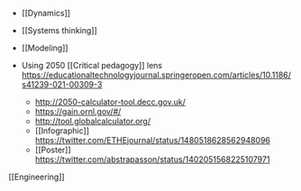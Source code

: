 - [[Dynamics]]
- [[Systems thinking]]
- [[Modeling]]

- Using 2050 [[Critical pedagogy]] lens https://educationaltechnologyjournal.springeropen.com/articles/10.1186/s41239-021-00309-3
	-  http://2050-calculator-tool.decc.gov.uk/
	-  https://gain.ornl.gov/#/
	-  http://tool.globalcalculator.org/
	-  [[Infographic]] https://twitter.com/ETHEjournal/status/1480518628562948096
	-  [[Poster]] https://twitter.com/abstrapasson/status/1402051568225107971

[[Engineering]]

